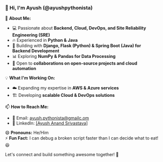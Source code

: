 ### 👋 Hi, I'm Ayush (@ayushpythonista)  

🚀 **About Me:**  
- 💻 Passionate about **Backend, Cloud, DevOps, and Site Reliability Engineering (SRE)**  
- 🔥 Experienced in **Python & Java**  
- 🌱 Building with **Django, Flask (Python) & Spring Boot (Java) for Backend Development**  
- 📊 Exploring **NumPy & Pandas for Data Processing**  
- 🎯 Open to **collaborations on open-source projects and cloud automation**  

💡 **What I'm Working On:**  
- ☁️ Expanding my expertise in **AWS & Azure services**  
- 🏗️ Developing **scalable Cloud & DevOps solutions**  

📫 **How to Reach Me:**  
- 📧 Email: ayush.pythonista@gmailc.om  
- 💼 LinkedIn: [[Ayush Anand Srivastava] ](https://www.linkedin.com/in/ayush-anand-srivastava-0b2b00351/) 

😄 **Pronouns:** He/Him  
⚡ **Fun Fact:** I can debug a broken script faster than I can decide what to eat! 😆  

Let's connect and build something awesome together! 🚀  


<!---
ayushpythonista/ayushpythonista is a ✨ special ✨ repository because its `README.md` (this file) appears on your GitHub profile.
You can click the Preview link to take a look at your changes.
--->
